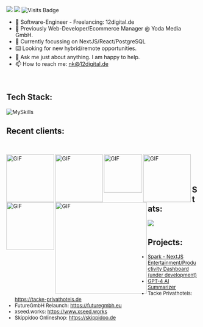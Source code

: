 [<img src="https://img.shields.io/badge/linkedin-%230077B5.svg?&style=for-the-badge&logo=linkedin&logoColor=white" />](https://www.linkedin.com/in/nicolas-körner/) [<img src="https://img.shields.io/badge/gmail-%23EE0000.svg?&style=for-the-badge&logo=gmail&logoColor=white">](mailto:nk.webdevs@gmail.com)
![Visits Badge](https://badges.pufler.dev/visits/nkoerner93/nkoerner93?style=for-the-badge)

<p>
  
- 🔭 Software-Engineer - Freelancing: 12digital.de
- 🔭 Previously Web-Developer/Ecommerce Manager @ Yoda Media GmbH.
- 🤔 Currently focussing on NextJS/React/PostgreSQL
- ⌨️ Looking for new hybrid/remote opportunities.
- 💬 Ask me just about anything. I am happy to help.
- 📫 How to reach me: nk@12digital.de
<br/>

</p>

<p>
  
## Tech Stack:

![MySkills](https://skillicons.dev/icons?i=html,css,tailwindcss,js,ts,react,nextjs,prisma,postgres,cypress)

</p>

## Recent clients:

</br>
<p>
<!-- SkippiDoo Onlineshop -->

[<img align="left" alt="GIF" style="vertical-align:middle" src="https://github.com/user-attachments/assets/dee8de86-fa88-4fa3-99bd-1dc0a79597cc" width="125"/>](https://skippidoo.de)

<!-- Tacke Privathotels -->

[<img align="left" alt="GIF" style="vertical-align:middle" src="https://github.com/nkoerner93/nkoerner93/assets/47701736/34f11389-79fe-4f11-8e94-aaf7063377db" width="125"/>](https://tacke-privathotels.de)

<!-- Future GmbH -->

[<img align="left" alt="GIF" style="vertical-align:middle" src="https://github.com/nkoerner93/nkoerner93/assets/47701736/9486e27d-54a4-4e2c-85fa-d26943f7c6d4" width="100"/>](https://futuregmbh.eu)

<!-- xseed.works -->

[<img align="left" alt="GIF" style="vertical-align:middle" src="https://github.com/nkoerner93/nkoerner93/assets/47701736/7944b509-ab47-4bcb-92b1-5a139f03dfec" width="125"/>](https://xseed.works)

<!-- PBCN -->

[<img align="left" alt="GIF" style="vertical-align:middle" src="https://github.com/nkoerner93/nkoerner93/assets/47701736/8c1d60b5-077d-458c-a71f-17e154618e3f" width="125"/>](https://pbcn.de)

<!-- Wecotel -->

[<img align="left" alt="GIF" style="vertical-align:middle" src="https://github.com/nkoerner93/nkoerner93/assets/47701736/09a91490-943d-465b-ab91-3b3bb4e7fd1f" width="240"/>](https://wecotel.de)

</p>
<br/>
<br/>
<br/>
</p>

## Stats:

<p align="left"> 
  <img src="https://github-readme-streak-stats.herokuapp.com/?user=nkoerner93&theme=blue-green" />

</p>

## Projects:

<font size = "2">

- [Spark - NextJS Entertainment/Productivity Dashboard (under development)](https://github.com/nkoerner93/spark)
- [GPT-4 AI Summarizer](https://github.com/nkoerner93/GPT4-URL-Article-Summarizer)
- Tacke Privathotels: https://tacke-privathotels.de
- FutureGmbH Relaunch: https://futuregmbh.eu
- xseed.works: https://www.xseed.works
- Skippidoo Onlineshop: https://skippidoo.de

</font>
